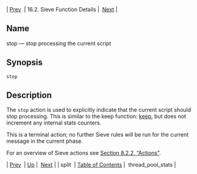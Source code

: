| [Prev](sieve.ref.split)  | 16.2. Sieve Function Details |  [Next](sieve.ref.thread_pool_stats.php) |

<a name="sieve.ref.stop"></a>
## Name

stop — stop processing the current script

## Synopsis

`stop`

<a name="idp31284560"></a>
## Description

The `stop` action is used to explicitly indicate that the current script should stop processing. This is similar to the keep function: [keep](sieve.ref.keep "keep"), but does not increment any internal stats counters.

This is a terminal action; no further Sieve rules will be run for the current message in the current phase.

For an overview of Sieve actions see [Section 8.2.2, “Actions”](sieve.syntax.basic#sieve.syntax.basic.actions "8.2.2. Actions").

| [Prev](sieve.ref.split)  | [Up](sieve.ref.files.php) |  [Next](sieve.ref.thread_pool_stats.php) |
| split  | [Table of Contents](index) |  thread_pool_stats |
